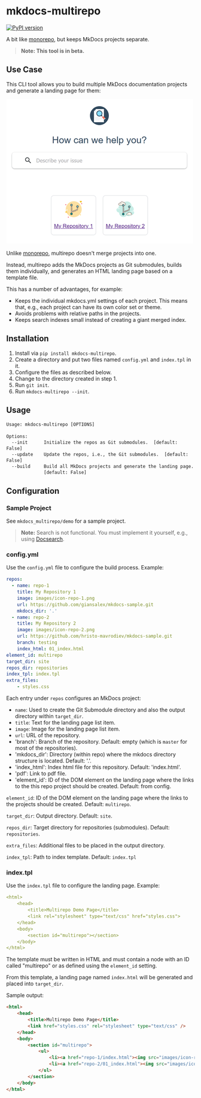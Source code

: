 # mkdocs-multirepo

[![PyPI version](https://badge.fury.io/py/mkdocs-multirepo.svg)](https://badge.fury.io/py/mkdocs-multirepo)

A bit like [monorepo](https://github.com/spotify/mkdocs-monorepo-plugin), but keeps MkDocs projects separate.

> **Note: This tool is in beta.** 

## Use Case

This CLI tool allows you to build multiple MkDocs documentation projects and generate a landing page for them:

![Landing Page Example](demo.png)

Unlike [monorepo](https://github.com/spotify/mkdocs-monorepo-plugin), multirepo doesn't merge projects into one. 

Instead, multirepo adds the MkDocs projects as Git submodules, builds them individually, and generates an HTML landing page based on a template file.

This has a number of advantages, for example:

- Keeps the individual mkdocs.yml settings of each project. This means that, e.g., each project can have its own color set or theme.
- Avoids problems with relative paths in the projects.
- Keeps search indexes small instead of creating a giant merged index.

## Installation

1. Install via `pip install mkdocs-multirepo`.
2. Create a directory and put two files named `config.yml` and `index.tpl` in it.
3. Configure the files as described below.
4. Change to the directory created in step 1.
5. Run `git init`.
6. Run `mkdocs-multirepo --init`.

## Usage

```
Usage: mkdocs-multirepo [OPTIONS]

Options:
  --init      Initialize the repos as Git submodules.  [default: False]
  --update    Update the repos, i.e., the Git submodules.  [default: False]
  --build     Build all MkDocs projects and generate the landing page.
              [default: False]
```

## Configuration

### Sample Project

See `mkdocs_multirepo/demo` for a sample project. 

> **Note:** Search is not functional. You must implement it yourself, e.g., using [Docsearch](https://docsearch.algolia.com/).

### config.yml

Use the `config.yml` file to configure the build process. Example:

```yml
repos:
  - name: repo-1
    title: My Repository 1
    image: images/icon-repo-1.png
    url: https://github.com/giansalex/mkdocs-sample.git
    mkdocs_dir: '.'
  - name: repo-2
    title: My Repository 2
    image: images/icon-repo-2.png
    url: https://github.com/hristo-mavrodiev/mkdocs-sample.git
    branch: testing
    index_html: 01_index.html
element_id: multirepo
target_dir: site
repos_dir: repositories
index_tpl: index.tpl
extra_files:
    - styles.css
```

Each entry under `repos` configures an MkDocs project:

- `name`: Used to create the Git Submodule directory and also the output directory within `target_dir`.
- `title`: Text for the landing page list item.
- `image`: Image for the landing page list item.
- `url`: URL of the repository.
- 'branch': Branch of the repository. Default: empty (which is `master` for most of the repositories).
- 'mkdocs_dir': Directory (within repo) where the mkdocs directory structure is located. Default: '.'.
- 'index_html': Index html file for this repository. Default: 'index.html'.
- 'pdf': Link to pdf file.
- 'element_id': ID of the DOM element on the landing page where the links to the this repo project should be created. Default: from config.

`element_id`: ID of the DOM element on the landing page where the links to the projects should be created. Default: `multirepo`.

`target_dir`: Output directory. Default: `site`.

`repos_dir`: Target directory for repositories (submodules). Default: `repositories`.

`extra_files`: Additional files to be placed in the output directory.

`index_tpl`: Path to index template. Default: `index.tpl`

### index.tpl

Use the `index.tpl` file to configure the landing page. Example:

```yml
<html>
    <head>
        <title>Multirepo Demo Page</title>
        <link rel="stylesheet" type="text/css" href="styles.css">
    </head>
    <body>
        <section id="multirepo"></section>
    </body>
</html>
```

The template must be written in HTML and must contain a node with an ID called "multirepo" or as defined using the `element_id` setting.

From this template, a landing page named `index.html` will be generated and placed into `target_dir`.

Sample output:

```html
<html>
    <head>
        <title>Multirepo Demo Page</title>
        <link href="styles.css" rel="stylesheet" type="text/css" />
    </head>
    <body>
        <section id="multirepo">
            <ul>
                <li><a href="repo-1/index.html"><img src="images/icon-repo-1.png" /><span>My Repository 1</span></a></li>
                <li><a href="repo-2/01_index.html"><img src="images/icon-repo-2.png" /><span>My Repository 2</span></a></li>
            </ul>
        </section>
    </body>
</html>
```
